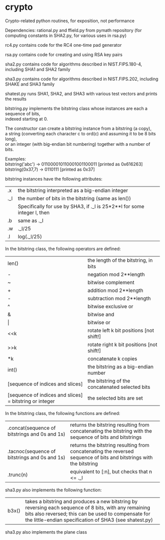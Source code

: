 # crypto
Crypto-related python routines, for exposition, not performance

Dependencies: rational.py and ffield.py from pymath repository (for computing constants in SHA2.py, for various uses in rsa.py)

rc4.py contains code for the RC4 one-time pad generator

rsa.py contains code for creating and using RSA key pairs

sha2.py contains code for algorithms described in NIST.FIPS.180-4, including SHA1 and SHA2 family

sha3.py contains code for algorithms described in NIST.FIPS.202, including SHAKE and SHA3 family

shatest.py runs SHA1, SHA2, and SHA3 with various test vectors and prints the results

bitstring.py implements the bitstring class whose instances are each a sequence of bits,<br>
indexed starting at 0.

The constructor can create a bitstring instance from a bitstring (a copy),<br>
a string (converting each character c to ord(c) and assuming it to be 8 bits long),<br>
or an integer (with big-endian bit numbering) together with a number of bits.

Examples:<br>
bitstring('abc') -> 011000010110001001100011 [printed as 0x616263]<br>
bitstring(0x37,7) -> 0110111 [printed as 0x37]<br>

bitstring instances have the following attributes:
<table>
 <tr><td>.x</td><td>the bitstring interpreted as a big-endian integer</td></tr>
 <tr><td>._l</td><td>the number of bits in the bitstring (same as len())</td></tr>
 <tr><td></td><td>Specifically for use by SHA3, if ._l is 25*2**l for some integer l, then</td></tr>
  <tr><td>.b</td><td>same as ._l</td></tr>
  <tr><td>.w</td><td>._l/25</td></tr>
  <tr><td>.l</td><td>log(._l/25)</td></tr>
</table>
  
In the bitstring class, the following operators are defined:<br>
<table>
<tr><td> len()</td><td> the length of the bitstring, in bits</td></tr>
<tr><td> -</td><td> negation mod 2**length</td></tr>
<tr><td> ~</td><td> bitwise complement</td></tr>
<tr><td> +</td><td> addition mod 2**length</td></tr>
<tr><td> -</td><td> subtraction mod 2**length</td></tr>
<tr><td> ^</td><td> bitwise exclusive or</td></tr>
<tr><td> &</td><td> bitwise and</td></tr>
<tr><td> |</td><td> bitwise or</td></tr>
<tr><td> &lt;&lt;k</td><td>  rotate left k bit positions [not shift!]</td></tr>
<tr><td> &gt;&gt;k</td><td>  rotate right k bit positions [not shift!]</td></tr>
<tr><td> *k</td><td> concatenate k copies</td></tr>
<tr><td> int()</td><td> the bitstring as a big-endian number</td></tr>
<tr><td> [sequence of indices and slices]</td><td>  the bitstring of the concatenated selected bits</td></tr>
<tr><td> [sequence of indices and slices] = bitstring or integer </td><td> the selected bits are set</td></tr>
</table>

In the bitstring class, the following functions are defined:
<table>
<tr><td> .concat(sequence of bitstrings and 0s and 1s)</td>
   <td>returns the bitstring resulting from concatenating the bitstring with the sequence of bits and bitstrings</td></tr>
<tr><td> .tacnoc(sequence of bitstrings and 0s and 1s)</td>
   <td>returns the bitstring resulting from concatenating the reversed sequence of bits and bitstrings with the bitstring</td></tr>
<tr><td> .trunc(n) </td><td>equivalent to [:n], but checks that n <= ._l</td></tr>
</table>

sha3.py also implements the following function:
<table>
<tr><td> b3x()</td><td> takes a bitstring and produces a new bitstring by reversing each sequence of 8 bits, with any remaining bits also reversed;
   this can be used to compensate for the little-endian specification of SHA3 (see shatest.py)</td></tr>
</table>

sha3.py also implements the plane class
